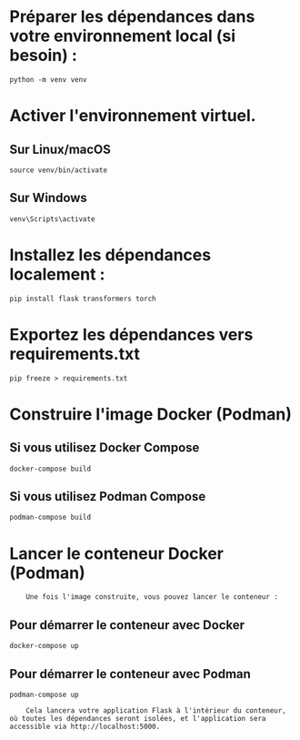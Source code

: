 # Préparer les dépendances dans votre environnement local (si besoin) :
    python -m venv venv

# Activer l'environnement virtuel. 
## Sur Linux/macOS
    source venv/bin/activate

## Sur Windows
    venv\Scripts\activate

# Installez les dépendances localement :
    pip install flask transformers torch

# Exportez les dépendances vers requirements.txt
    pip freeze > requirements.txt


# Construire l'image Docker (Podman)

## Si vous utilisez Docker Compose
    docker-compose build

## Si vous utilisez Podman Compose
    podman-compose build


# Lancer le conteneur Docker (Podman)
        Une fois l'image construite, vous pouvez lancer le conteneur :

## Pour démarrer le conteneur avec Docker
    docker-compose up  

## Pour démarrer le conteneur avec Podman
    podman-compose up

        Cela lancera votre application Flask à l'intérieur du conteneur, où toutes les dépendances seront isolées, et l'application sera accessible via http://localhost:5000.